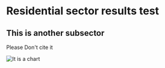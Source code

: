 # Residential sector results test

## This is another subsector

Please Don't cite it

![It is a chart]([[Picture1.png](https://github.com/MaREI-EPMG/RSD-Results/blob/main/pages/Picture1.png?raw=true)https://github.com/MaREI-EPMG/RSD-Results/blob/main/pages/Picture1.png?raw=true](https://github.com/MaREI-EPMG/RSD-Results/blob/fe49ec972c1c718bed6d01874ad63da60bbc4dd9/pages/Picture1.png)https://github.com/MaREI-EPMG/RSD-Results/blob/fe49ec972c1c718bed6d01874ad63da60bbc4dd9/pages/Picture1.png)
